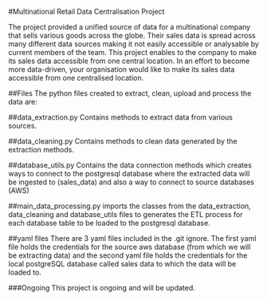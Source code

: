 #Multinational Retail Data Centralisation Project

The project provided a unified source of data for a multinational company that sells various goods across the globe.
Their sales data is spread across many different data sources making it not easily accessible or analysable by current members of the team.
This project enables to the company to make its sales data accessible from one central location. In an effort to become more data-driven, your organisation would like to make its sales data accessible from one centralised location. 

##Files
The python files created to extract, clean, upload and process the data are: 

##data_extraction.py
Contains methods to extract data from various sources. 

##data_cleaning.py
Contains methods to clean data generated by the extraction methods. 

##database_utils.py
Contains the data connection methods which creates ways to connect to the postgresql database where the extracted data will be ingested to (sales_data) and also a way to connect to source databases (AWS)

##main_data_processing.py
imports the classes from the data_extraction, data_cleaning and database_utils files to generates the ETL process for each database table to be loaded to the postgresql database.  

##yaml files
There are 3 yaml files included in the .git ignore.  The first yaml file holds the credentials for the source aws database (from which we will be extracting data) and the second
yaml file holds the credentials for the local postgreSQL database called sales data to which the data will be loaded to.  

###Ongoing
This project is ongoing and will be updated.  
